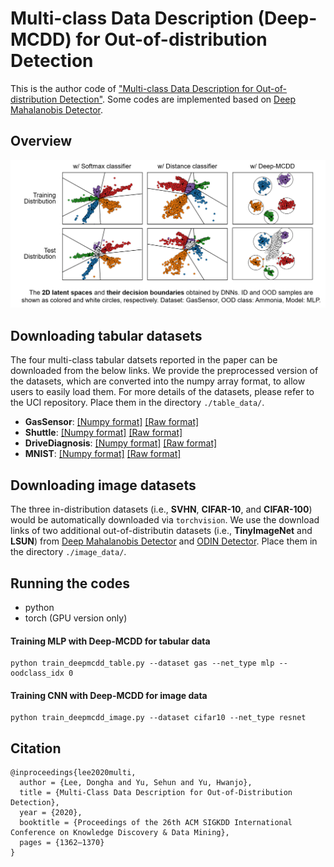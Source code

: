 # Multi-class Data Description (Deep-MCDD) for Out-of-distribution Detection

This is the author code of ["Multi-class Data Description for Out-of-distribution Detection"](https://dl.acm.org/doi/abs/10.1145/3394486.3403189).
Some codes are implemented based on [Deep Mahalanobis Detector](https://github.com/pokaxpoka/deep_Mahalanobis_detector).

## Overview

<p align="center">
<img src="./figure/deepmcdd.png" width="800">
</p>

## Downloading tabular datasets

The four multi-class tabular datsets reported in the paper can be downloaded from the below links.
We provide the preprocessed version of the datasets, which are converted into the numpy array format, to allow users to easily load them.
For more details of the datasets, please refer to the UCI repository.
Place them in the directory `./table_data/`.

- **GasSensor**: [[Numpy format]](http://di.postech.ac.kr/donalee/deepmcdd/gas_preproc.npy) [[Raw format]](https://archive.ics.uci.edu/ml/datasets/Gas+Sensor+Array+Drift+Dataset#)
- **Shuttle**: [[Numpy format]](http://di.postech.ac.kr/donalee/deepmcdd/shuttle_preproc.npy) [[Raw format]](https://archive.ics.uci.edu/ml/datasets/Statlog+(Shuttle))
- **DriveDiagnosis**: [[Numpy format]](http://di.postech.ac.kr/donalee/deepmcdd/drive_preproc.npy) [[Raw format]](https://archive.ics.uci.edu/ml/datasets/Dataset+for+Sensorless+Drive+Diagnosis)
- **MNIST**: [[Numpy format]](http://di.postech.ac.kr/donalee/deepmcdd/mnist_preproc.npy) [[Raw format]](http://yann.lecun.com/exdb/mnist/)

## Downloading image datasets

The three in-distribution datasets (i.e., **SVHN**, **CIFAR-10**, and **CIFAR-100**) would be automatically downloaded via `torchvision`.
We use the download links of two additional out-of-distributin datasets (i.e., **TinyImageNet** and **LSUN**) from [Deep Mahalanobis Detector](https://github.com/pokaxpoka/deep_Mahalanobis_detector) and [ODIN Detector](https://github.com/ShiyuLiang/odin-pytorch).
Place them in the directory `./image_data/`.

## Running the codes

- python
- torch (GPU version only)

#### Training MLP with Deep-MCDD for tabular data
```
python train_deepmcdd_table.py --dataset gas --net_type mlp --oodclass_idx 0
```

#### Training CNN with Deep-MCDD for image data
```
python train_deepmcdd_image.py --dataset cifar10 --net_type resnet
```

## Citation
```
@inproceedings{lee2020multi,
  author = {Lee, Dongha and Yu, Sehun and Yu, Hwanjo},
  title = {Multi-Class Data Description for Out-of-Distribution Detection},
  year = {2020},
  booktitle = {Proceedings of the 26th ACM SIGKDD International Conference on Knowledge Discovery & Data Mining},
  pages = {1362–1370}
}
```

